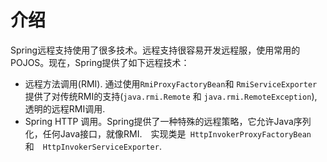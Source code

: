 # 介绍

Spring远程支持使用了很多技术。远程支持很容易开发远程服，使用常用的POJOS。现在，Spring提供了如下远程技术：

- 远程方法调用(RMI). 通过使用`RmiProxyFactoryBean`和 `RmiServiceExporter` 提供了对传统RMI的支持(`java.rmi.Remote` 和 `java.rmi.RemoteException`), 透明的远程RMI调用.
- Spring HTTP 调用。Spring提供了一种特殊的远程策略，它允许Java序列化，任何Java接口，就像RMI.　实现类是` HttpInvokerProxyFactoryBean`　和　`HttpInvokerServiceExporter`.